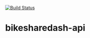 [![Build Status](https://travis-ci.org/jamestyack/bikesharedash-api.svg?branch=master)](https://travis-ci.org/jamestyack/bikesharedash-api)

# bikesharedash-api

